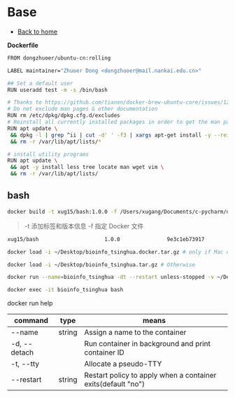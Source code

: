 # Base
* [Back to home](../README.md)

**Dockerfile**
```bash
FROM dongzhuoer/ubuntu-cn:rolling

LABEL maintainer="Zhuoer Dong <dongzhuoer@mail.nankai.edu.cn>"

## Set a default user 
RUN useradd test -m -s /bin/bash

# Thanks to https://github.com/tianon/docker-brew-ubuntu-core/issues/122#issuecomment-380529430
# Do not exclude man pages & other documentation
RUN rm /etc/dpkg/dpkg.cfg.d/excludes
# Reinstall all currently installed packages in order to get the man pages back (just reinstall packages used in lulab/teaching doesn't work, `coreutils util-linux debianutils procps gzip tar grep sed less` )
RUN apt update \
 && dpkg -l | grep ^ii | cut -d' ' -f3 | xargs apt-get install -y --reinstall \
 && rm -r /var/lib/apt/lists/*

# install utility programs
RUN apt update \
 && apt -y install less tree locate man wget vim \
 && rm -r /var/lib/apt/lists/
```

## bash
```sh
docker build -t xug15/bash:1.0.0 -f /Users/xugang/Documents/c-pycharm/docker_hw/a1.base/Dockfile /Users/xugang/Documents/c-pycharm/docker_hw/b1.bash
```
> -t 添加标签和版本信息
> -f 指定 Docker 文件
```sh
xug15/bash                     1.0.0               9e3c1eb73917        10 minutes ago      266MB
```

```sh
docker load -i ~/Desktop/bioinfo_tsinghua.docker.tar.gz # only if Mac or Windows 10 Pro

docker load -i ~/Desktop/bioinfo_tsinghua.tar.gz # Otherwise

docker run --name=bioinfo_tsinghua -dt --restart unless-stopped -v ~/Desktop/bioinfo_tsinghua_share:/home/test/share bioinfo_tsinghua # run

docker exec -it bioinfo_tsinghua bash

```
docker run help

|command | type|means |
|-|-|-|
|--name|  string|Assign a name to the container|
|-d, --detach| | Run container in background and print container ID|
| -t, --tty| | Allocate a pseudo-TTY|
|--restart| string|Restart policy to apply when a container exits(default "no")|